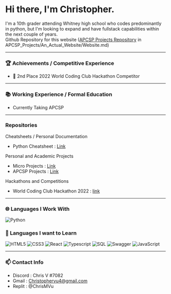 # Hi there, I'm Christopher.

I'm a 10th grader attending Whitney high school who codes predominantly in python, but I'm looking to expand and have fullstack capabilities within the next couple of years. <br >
Github Repository for this website ([APCSP Projects Repository](https://github.com/ChrisMV2007/APCSP_Projects) in APCSP_Projects/An_Actual_Website/Website.md)

<hr >

### 🏆 Achievements / Competitive Experience
- 🥈 2nd Place 2022 World Coding Club Hackathon Competitor

<hr />

### 📚 Working Experience / Formal Education
- Currently Taking APCSP

<hr />

### Repositories

Cheatsheets / Personal Documentation
- Python Cheatsheet : [Link](https://github.com/ChrisMV2007/Python_Cheatsheet)

Personal and Academic Projects
- Micro Projects : [Link](https://github.com/ChrisMV2007/Micro-Projects)
- APCSP Projects : [Link](https://github.com/ChrisMV2007/APCSP_Projects)

Hackathons and Competitions
- World Coding Club Hackathon 2022 : [link](https://github.com/ChrisMV2007/WCC-Hackathon-2022)

<hr />

### 🌐 Languages I Work With

![Python](https://img.shields.io/badge/python-3670A0?style=for-the-badge&logo=python&logoColor=ffdd54)

### 🚢 Languages I want to Learn

![HTML5](https://img.shields.io/badge/html5-%23F24E1E.svg?style=for-the-badge&logo=html5&logoColor=white)
![CSS3](https://img.shields.io/badge/css3-%23E34F26.svg?style=for-the-badge&logo=css3&logoColor=white)
![React](https://img.shields.io/badge/react-%23ED8B00.svg?style=for-the-badge&logo=react&logoColor=%2361DAFB)
![Typescript](https://img.shields.io/badge/typescript-6DA55F?style=for-the-badge&logo=typescript&logoColor=white)
![SQL](https://img.shields.io/badge/sql-%2300C4CC.svg?style=for-the-badge&logo=sql&logoColor=white)
![Swagger](https://img.shields.io/badge/swagger-%234ED1C5.svg?style=for-the-badge&logo=swagger&logoColor=white)
![JavaScript](https://img.shields.io/badge/javascript-%231572B6.svg?style=for-the-badge&logo=javascript&logoColor=%23F7DF1E)

<hr />

### 📫 Contact Info
- Discord : Chris V #7082
- Gmail : Christophervu4@gmail.com
- Replit : @ChrisMVu
